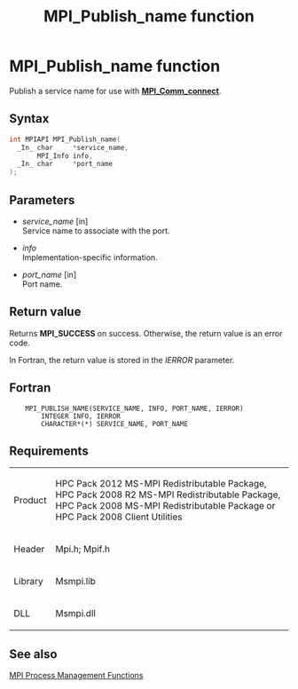 ﻿---
title: MPI_Publish_name function
TOCTitle: MPI_Publish_name function
ms:assetid: 456bdd5f-8597-451f-8202-9ba6a610bfc3
ms:mtpsurl: https://msdn.microsoft.com/en-us/library/Dn473450(v=VS.85)
ms:contentKeyID: 59360985
ms.date: 03/28/2018
mtps_version: v=VS.85
f1_keywords:
- MPI_PUBLISH_NAME
- mpif/MPI_Publish_name
- mpi/MPI_PUBLISH_NAME
dev_langs:
- C++
- C
---

# MPI\_Publish\_name function

Publish a service name for use with [**MPI\_Comm\_connect**](mpi-comm-connect-function.md).

## Syntax

``` c++
int MPIAPI MPI_Publish_name(
  _In_ char     *service_name,
       MPI_Info info,
  _In_ char     *port_name
);
```

## Parameters

  - *service\_name* \[in\]  
    Service name to associate with the port.

  - *info*  
    Implementation-specific information.

  - *port\_name* \[in\]  
    Port name.

## Return value

Returns **MPI\_SUCCESS** on success. Otherwise, the return value is an error code.

In Fortran, the return value is stored in the *IERROR* parameter.

## Fortran

``` FORTRAN
    MPI_PUBLISH_NAME(SERVICE_NAME, INFO, PORT_NAME, IERROR)
        INTEGER INFO, IERROR
        CHARACTER*(*) SERVICE_NAME, PORT_NAME
```

## Requirements

<table>
<colgroup>
<col  />
<col  />
</colgroup>
<tbody>
<tr class="odd">
<td><p>Product</p></td>
<td><p>HPC Pack 2012 MS-MPI Redistributable Package, HPC Pack 2008 R2 MS-MPI Redistributable Package, HPC Pack 2008 MS-MPI Redistributable Package or HPC Pack 2008 Client Utilities</p></td>
</tr>
<tr class="even">
<td><p>Header</p></td>
<td>Mpi.h;
Mpif.h</td>
</tr>
<tr class="odd">
<td><p>Library</p></td>
<td>Msmpi.lib</td>
</tr>
<tr class="even">
<td><p>DLL</p></td>
<td>Msmpi.dll</td>
</tr>
</tbody>
</table>


## See also

[MPI Process Management Functions](mpi-process-management-functions.md)

